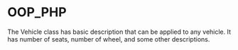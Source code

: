 # OOP_PHP
The Vehicle class has basic description that can be applied to any vehicle. It has number of seats, number of wheel, and some other descriptions.  
